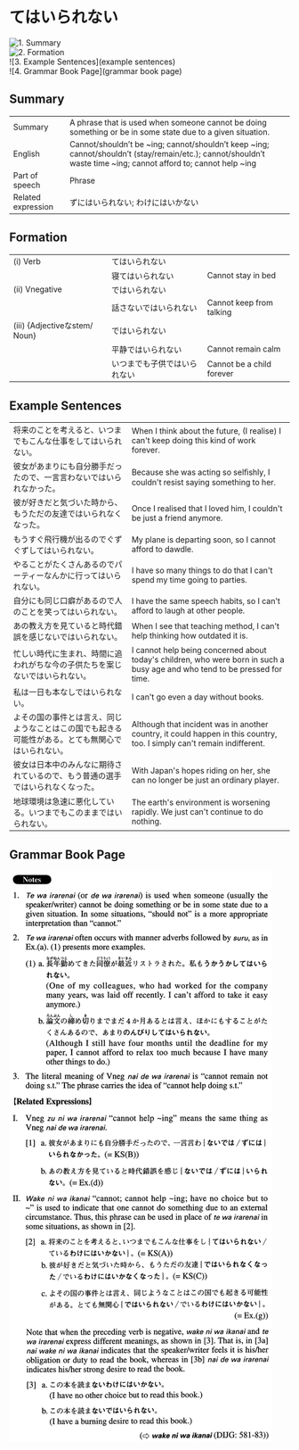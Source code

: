 # てはいられない

![1. Summary](summary)<br>
![2. Formation](formation)<br>
![3. Example Sentences](example sentences)<br>
![4. Grammar Book Page](grammar book page)<br>


## Summary

<table><tr>   <td>Summary</td>   <td>A phrase that is used when someone cannot be doing something or be in some state due to a given situation.</td></tr><tr>   <td>English</td>   <td>Cannot/shouldn’t be ~ing; cannot/shouldn’t keep ~ing; cannot/shouldn’t (stay/remain/etc.); cannot/shouldn’t waste time ~ing; cannot afford to; cannot help ~ing</td></tr><tr>   <td>Part of speech</td>   <td>Phrase</td></tr><tr>   <td>Related expression</td>   <td>ずにはいられない; わけにはいかない</td></tr></table>

## Formation

<table class="table"><tbody><tr class="tr head"><td class="td"><span class="numbers">(i)</span> <span class="bold">Verb</span></td><td class="td"><span class="concept">てはいられない</span></td><td class="td"></td></tr><tr class="tr"><td class="td"></td><td class="td"><span>寝</span><span class="concept">てはいられない</span></td><td class="td"><span>Cannot stay in bed</span></td></tr><tr class="tr head"><td class="td"><span class="numbers">(ii)</span> <span class="bold">Vnegative</span></td><td class="td"><span class="concept">ではいられない</span></td><td class="td"></td></tr><tr class="tr"><td class="td"></td><td class="td"><span>話さない</span><span class="concept">ではいられない</span></td><td class="td"><span>Cannot keep from talking</span></td></tr><tr class="tr head"><td class="td"><span class="numbers">(iii)</span> <span class="bold">{Adjectiveなstem/ Noun}</span></td><td class="td"><span class="concept">ではいられない</span></td><td class="td"></td></tr><tr class="tr"><td class="td"></td><td class="td"><span>平静</span><span class="concept">ではいられない</span></td><td class="td"><span>Cannot remain calm</span></td></tr><tr class="tr"><td class="td"></td><td class="td"><span>いつまでも子供</span><span class="concept">ではいられない</span></td><td class="td"><span>Cannot be a child forever</span></td></tr></tbody></table>

## Example Sentences

<table><tr>   <td>将来のことを考えると、いつまでもこんな仕事をしてはいられない。</td>   <td>When I think about the future, (I realise) I can't keep doing this kind of work forever.</td></tr><tr>   <td>彼女があまりにも自分勝手だったので、一言言わないではいられなかった。</td>   <td>Because she was acting so selﬁshly, I couldn't resist saying something to her.</td></tr><tr>   <td>彼が好きだと気づいた時から、もうただの友達ではいられなくなった。</td>   <td>Once I realised that I loved him, I couldn't be just a friend anymore.</td></tr><tr>   <td>もうすぐ飛行機が出るのでぐずぐずしてはいられない。</td>   <td>My plane is departing soon, so I cannot afford to dawdle.</td></tr><tr>   <td>やることがたくさんあるのでパーティーなんかに行ってはいられない。</td>   <td>I have so many things to do that I can't spend my time going to parties.</td></tr><tr>   <td>自分にも同じ口癖があるので人のことを笑ってはいられない。</td>   <td>I have the same speech habits, so I can't afford to laugh at other people.</td></tr><tr>   <td>あの教え方を見ていると時代錯誤を感じないではいられない。</td>   <td>When I see that teaching method, I can't help thinking how outdated it is.</td></tr><tr>   <td>忙しい時代に生まれ、時間に追われがちな今の子供たちを案じないではいられない。</td>   <td>I cannot help being concerned about today's children, who were born in such a busy age and who tend to be pressed for time.</td></tr><tr>   <td>私は一日も本なしではいられない。</td>   <td>I can't go even a day without books.</td></tr><tr>   <td>よその国の事件とは言え、同じようなことはこの国でも起きる可能性がある。とても無関心ではいられない。</td>   <td>Although that incident was in another country, it could happen in this country, too. I simply can't remain indifferent.</td></tr><tr>   <td>彼女は日本中のみんなに期待されているので、もう普通の選手ではいられなくなった。</td>   <td>With Japan's hopes riding on her, she can no longer be just an ordinary player.</td></tr><tr>   <td>地球環境は急速に悪化している。いつまでもこのままではいられない。</td>   <td>The earth's environment is worsening rapidly. We just can't continue to do nothing.</td></tr></table>

## Grammar Book Page

![](../img/Advancedてはいられない.png)

